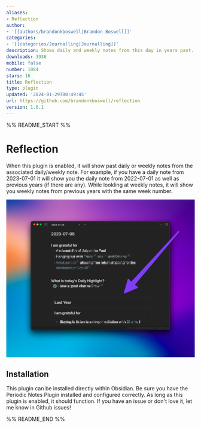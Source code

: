 ```yaml
---
aliases:
- Reflection
author:
- '[[authors/brandonkboswell|Brandon Boswell]]'
categories:
- '[[categories/Journalling|Journalling]]'
description: Shows daily and weekly notes from this day in years past.
downloads: 3936
mobile: false
number: 1084
stars: 16
title: Reflection
type: plugin
updated: '2024-01-29T00:49:45'
url: https://github.com/brandonkboswell/reflection
version: 1.0.1
---
```


%% README_START %%

# Reflection
When this plugin is enabled, it will show past daily or weekly notes from the associated daily/weekly note. For example, if you have a daily note from 2023-07-01 it will show you the daily note from 2022-07-01 as well as previous years (if there are any). While lookling at weekly notes, it will show you weekly notes from previous years with the same week number.

![Screenshot](https://github.com/brandonkboswell/reflection/blob/master/thumbnail.png?raw=true)

## Installation
This plugin can be installed directly within Obsidian.
Be sure you have the Periodic Notes Plugin installed and configured correctly.
As long as this plugin is enabled, it should function. 
If you have an issue or don't love it, let me know in Github issues!


%% README_END %%